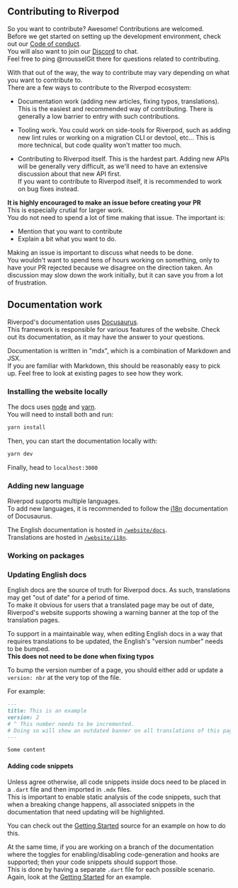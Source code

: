 ## Contributing to Riverpod

So you want to contribute? Awesome! Contributions are welcomed.  
Before we get started on setting up the development environment, check out
our [Code of conduct](./CODE_OF_CONDUCT.md).  
You will also want to join our [Discord](https://discord.gg/Bbumvej) to chat.  
Feel free to ping @rrousselGit there for questions related to contributing.

With that out of the way, the way to contribute may vary depending on what you
want to contribute to.  
There are a few ways to contribute to the Riverpod ecosystem:

- Documentation work (adding new articles, fixing typos, translations).  
  This is the easiest and recommended way of contributing.
  There is generally a low barrier to entry with such contributions.

- Tooling work.
  You could work on side-tools for Riverpod, such as adding new lint rules
  or working on a migration CLI or devtool, etc...
  This is more technical, but code quality won't matter too much.

- Contributing to Riverpod itself.
  This is the hardest part. Adding new APIs will be generally very difficult,
  as we'll need to have an extensive discussion about that new API first.  
  If you want to contribute to Riverpod itself, it is recommended to work
  on bug fixes instead.

**It is highly encouraged to make an issue before creating your PR**  
This is especially crutial for larger work.  
You do not need to spend a lot of time making that issue. The important is:

- Mention that you want to contribute
- Explain a bit what you want to do.

Making an issue is important to discuss what needs to be done.  
You wouldn't want to spend tens of hours working on something, only to
have your PR rejected because we disagree on the direction taken.
An discussion may slow down the work initially, but it can save you from a lot
of frustration.

## Documentation work

Riverpod's documentation uses [Docusaurus](https://docusaurus.io/fr/docs).  
This framework is responsible for various features of the website. Check out
its documentation, as it may have the answer to your questions.

Documentation is written in "mdx", which is a combination of Markdown and JSX.  
If you are familiar with Markdown, this should be reasonably easy to pick up.
Feel free to look at existing pages to see how they work.

### Installing the website locally

The docs uses [node](https://nodejs.org/fr) and [yarn](https://yarnpkg.com/).  
You will need to install both and run:

```sh
yarn install
```

Then, you can start the documentation locally with:

```sh
yarn dev
```

Finally, head to `localhost:3000`

### Adding new language

Riverpod supports multiple languages.  
To add new languages, it is recommended to follow the [i18n](https://docusaurus.io/fr/docs/i18n/introduction)
documentation of Docusaurus.

The English documentation is hosted in [`/website/docs`](https://github.com/rrousselGit/riverpod/tree/master/website/docs).  
Translations are hosted in [`/website/i18n`](https://github.com/rrousselGit/riverpod/tree/master/website/i18n).

### Working on packages

### Updating English docs

English docs are the source of truth for Riverpod docs. As such, translations
may get "out of date" for a period of time.  
To make it obvious for users that a translated page may be out of date, Riverpod's
website supports showing a warning banner at the top of the translation pages.

To support in a maintainable way, when editing English docs in a way that requires
translations to be updated, the English's "version number" needs to be bumped.  
**This does not need to be done when fixing typos**

To bump the version number of a page, you should either add or update
a `version: nbr` at the very top of the file.

For example:

```md
---
title: This is an example
version: 2
# ^ This number needs to be incremented.
# Doing so will show an outdated banner on all translations of this page.
---

Some content
```

#### Adding code snippets

Unless agree otherwise, all code snippets inside docs need to be placed in a `.dart` file
and then imported in `.mdx` files.  
This is important to enable static analysis of the code snippets, such that when
a breaking change happens, all associated snippets in the documentation that
need updating will be highlighted.

You can check out the [Getting Started] source for an example on how to do this.

At the same time, if you are working on a branch of the documentation
where the toggles for enabling/disabling code-generation and hooks are supported; then
your code snippets should support those.  
This is done by having a separate `.dart` file for each possible scenario.  
Again, look at the [Getting Started] for an example.

[Getting Started]: https://github.com/rrousselGit/riverpod/blob/rework-flow/website/docs/introduction/getting_started.mdx
